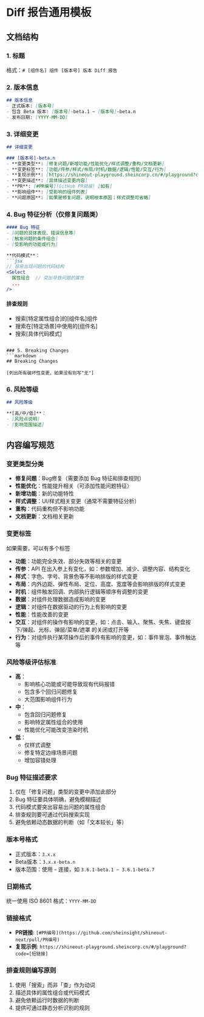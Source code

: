 # Diff 报告通用模板

## 文档结构

### 1. 标题
格式：`# [组件名] 组件 [版本号] 版本 Diff 报告`

### 2. 版本信息
```markdown
## 版本信息
- 正式版本: [版本号]
- 包含 Beta 版本: [版本号]-beta.1 ~ [版本号]-beta.n
- 发布日期: [YYYY-MM-DD]
```

### 3. 详细变更
```markdown
## 详细变更

### [版本号]-beta.n
- **变更类型**: [修复问题/新增功能/性能优化/样式调整/重构/文档更新]
- **变更标签**: [功能/传参/样式/布局/时机/数据/逻辑/性能/交互/行为]
- **复现示例**: [https://shineout-playground.sheincorp.cn/#/playground?code=短链接 或 无]
- **变更描述**: [具体描述变更内容]
- **PR**: [#PR编号](GitHub PR链接) [如有]
- **影响组件**: [受影响的组件列表]
- **问题原因**: [如果是修复问题，说明根本原因；样式调整可省略]
```

### 4. Bug 特征分析（仅修复问题类）
```markdown
#### Bug 特征
- [问题的具体表现、错误信息等]
- [触发问题的条件组合]
- [受影响的功能或行为]

**代码模式**：
```jsx
// 容易出现问题的代码结构
<Select
  属性组合  // 突出导致问题的属性
  ...
/>
```

#### 排查规则
- 搜索[特定属性组合]的[组件名]组件
- 搜索在[特定场景]中使用的[组件名]
- 搜索[具体代码模式]
```

### 5. Breaking Changes
```markdown
## Breaking Changes

[列出所有破坏性变更，如果没有则写"无"]
```

### 6. 风险等级
```markdown
## 风险等级

**[高/中/低]**：
- [风险点说明]
- [影响范围描述]
```

## 内容编写规范

### 变更类型分类
- **修复问题**：Bug修复（需要添加 Bug 特征和排查规则）
- **性能优化**：性能提升相关（可添加性能问题特征）
- **新增功能**：新的功能特性
- **样式调整**：UI/样式相关变更（通常不需要特征分析）
- **重构**：代码重构但不影响功能
- **文档更新**：文档相关更新

### 变更标签
如果需要，可以有多个标签
- **功能**：功能完全失效、部分失效等相关的变更
- **传参**：API 在出入参上有变化，如：参数增加、减少、调整内容、结构变化
- **样式**：字色、字号、背景色等不影响排版的样式变更
- **布局**：内外边距、弹性布局、定位、高度、宽度等会影响排版的样式变更
- **时机**：组件触发回调、内部执行逻辑等顺序有调整的变更
- **数据**：对组件处理数据造成影响的变更
- **逻辑**：对组件在数据驱动的行为上有影响的变更
- **性能**：性能改善的变更
- **交互**：对组件的操作有影响的变更，如：点击、输入、聚焦、失焦、键盘按下/弹起、光标、弹层/菜单/遮罩 的关闭或打开等
- **行为**：对组件执行某项操作后的事件有影响的变更，如：事件冒泡、事件触达等

### 风险等级评估标准
- **高**：
  - 影响核心功能或可能导致现有代码报错
  - 包含多个回归问题修复
  - 大范围影响组件行为
- **中**：
  - 包含回归问题修复
  - 影响特定属性组合的使用
  - 性能优化可能改变渲染时机
- **低**：
  - 仅样式调整
  - 修复特定边缘场景问题
  - 增加容错处理

### Bug 特征描述要求
1. 仅在「修复问题」类型的变更中添加此部分
2. Bug 特征要具体明确，避免模糊描述
3. 代码模式要突出容易出问题的属性组合
4. 排查规则要可通过代码搜索实现
5. 避免依赖动态数据的判断（如「文本较长」等）

### 版本号格式
- 正式版本：`3.x.x`
- Beta版本：`3.x.x-beta.n`
- 版本范围：使用 `~` 连接，如 `3.6.1-beta.1 ~ 3.6.1-beta.7`

### 日期格式
统一使用 ISO 8601 格式：`YYYY-MM-DD`

### 链接格式
- **PR链接**: `[#PR编号](https://github.com/sheinsight/shineout-next/pull/PR编号)`
- **复现示例**: `https://shineout-playground.sheincorp.cn/#/playground?code=[短链接]`

### 排查规则编写原则
1. 使用「搜索」而非「查」作为动词
2. 描述具体的属性组合或代码模式
3. 避免依赖运行时数据的判断
4. 提供可通过静态分析识别的规则